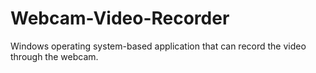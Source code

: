 # Webcam-Video-Recorder
 Windows operating system-based application that can record the video through the webcam.
